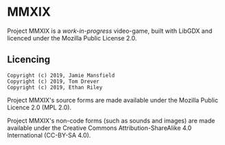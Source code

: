 MMXIX
=====

Project MMXIX is a *work-in-progress* video-game, built with LibGDX and licenced
under the Mozilla Public License 2.0.

## Licencing

```
Copyright (c) 2019, Jamie Mansfield
Copyright (c) 2019, Tom Drever
Copyright (c) 2019, Ethan Riley
```

Project MMXIX's source forms are made available under the Mozilla Public Licence
2.0 (MPL 2.0).

Project MMXIX's non-code forms (such as sounds and images) are made available
under the Creative Commons Attribution-ShareAlike 4.0 International (CC-BY-SA 4.0).

